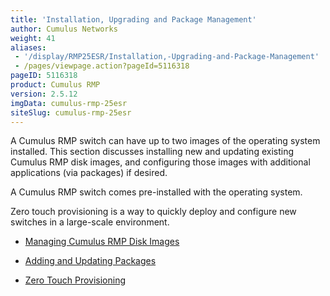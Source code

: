 ```yaml
---
title: 'Installation, Upgrading and Package Management'
author: Cumulus Networks
weight: 41
aliases:
 - '/display/RMP25ESR/Installation,-Upgrading-and-Package-Management'
 - /pages/viewpage.action?pageId=5116318
pageID: 5116318
product: Cumulus RMP
version: 2.5.12
imgData: cumulus-rmp-25esr
siteSlug: cumulus-rmp-25esr
---
```

A Cumulus RMP switch can have up to two images of the operating system
installed. This section discusses installing new and updating existing
Cumulus RMP disk images, and configuring those images with additional
applications (via packages) if desired.

A Cumulus RMP switch comes pre-installed with the operating system.

Zero touch provisioning is a way to quickly deploy and configure new
switches in a large-scale environment.

  - [Managing Cumulus RMP Disk
    Images](/version/cumulus-rmp-25esr/System-Management/Installation-Upgrading-and-Package-Management/Managing-Cumulus-RMP-Disk-Images)

  - [Adding and Updating
    Packages](/version/cumulus-rmp-25esr/System-Management/Installation-Upgrading-and-Package-Management/Adding-and-Updating-Packages)

  - [Zero Touch
    Provisioning](/version/cumulus-rmp-25esr/System-Management/Installation-Upgrading-and-Package-Management/Zero-Touch-Provisioning)

<article id="html-search-results" class="ht-content" style="display: none;">

</article>

<footer id="ht-footer">

</footer>
